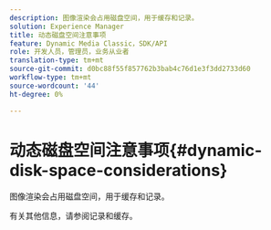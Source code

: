 ```yaml
---
description: 图像渲染会占用磁盘空间，用于缓存和记录。
solution: Experience Manager
title: 动态磁盘空间注意事项
feature: Dynamic Media Classic，SDK/API
role: 开发人员，管理员，业务从业者
translation-type: tm+mt
source-git-commit: d0bc88f55f857762b3bab4c76d1e3f3dd2733d60
workflow-type: tm+mt
source-wordcount: '44'
ht-degree: 0%

---
```



# 动态磁盘空间注意事项{#dynamic-disk-space-considerations}

图像渲染会占用磁盘空间，用于缓存和记录。

有关其他信息，请参阅记录和缓存。
